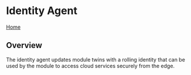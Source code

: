 # Identity Agent

[Home](readme.md)

## Overview

The identity agent updates module twins with a rolling identity that can be used by the module to access cloud services securely from the edge.
